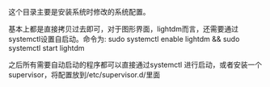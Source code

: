 这个目录主要是安装系统时修改的系统配置。

基本上都是直接拷贝过去即可，对于图形界面，lightdm而言，还需要通过systemctl设置自启动。命令为:
sudo systemctl enable lightdm && sudo systemctl start lightdm

之后所有需要自动启动的程序都可以直接通过systemctl 进行启动，或者安装一个supervisor，将配置放到/etc/supervisor.d/里面
